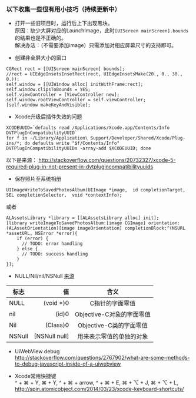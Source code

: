 ### 以下收集一些很有用小技巧（持续更新中）

* 打开一些旧项目时，运行后上下出现黑块。  
  原因：缺少大屏对应的LaunchImage，此时`[UIScreen mainScreen].bounds`的结果也是不正确的。  
  解决办法：（不需要添加image）只需添加对相应屏幕尺寸的支持即可。  

* 创建非全屏大小的窗口
```
CGRect rect = [[UIScreen mainScreen] bounds];
//rect = UIEdgeInsetsInsetRect(rect, UIEdgeInsetsMake(20., 0., 30., 0.));
self.window = [[UIWindow alloc] initWithFrame:rect];
self.window.clipsToBounds = YES;
self.viewController = [ViewController new];
self.window.rootViewController = self.viewController;
[self.window makeKeyAndVisible];
```

* Xcode升级后插件失效的问题
```
XCODEUUID=`defaults read /Applications/Xcode.app/Contents/Info DVTPlugInCompatibilityUUID`
for f in ~/Library/Application\ Support/Developer/Shared/Xcode/Plug-ins/*; do defaults write "$f/Contents/Info" DVTPlugInCompatibilityUUIDs -array-add $XCODEUUID; done
```
以下是来源：
http://stackoverflow.com/questions/20732327/xcode-5-required-plug-in-not-present-in-dvtplugincompatibilityuuids


* 保存照片至系统相册  
```
UIImageWriteToSavedPhotosAlbum(UIImage *image,  id completionTarget, SEL completionSelector,  void *contextInfo);
```
或者
```
ALAssetsLibrary *library = [[ALAssetsLibrary alloc] init];
[library writeImageToSavedPhotosAlbum:[image CGImage] orientation:(ALAssetOrientation)[image imageOrientation] completionBlock:^(NSURL *assetURL, NSError *error){
    if (error) {
      // TODO: error handling
    } else {
      // TODO: success handling
    }
}];
```

* NULL/Nil/nil/NSNull [来源](http://nshipster.cn/nil/)  

| 标志 |	值 |	含义 |  
|---|---:|:---:|  
|NULL |	(void \*)0 |	C指针的字面零值|  
|nil |	(id)0 |	Objective-C对象的字面零值|  
|Nil |	(Class)0 |	Objective-C类的字面零值|  
|NSNull |	[NSNull null] |	用来表示零值的单独的对象|  



* UiWebView debug  
http://stackoverflow.com/questions/2767902/what-are-some-methods-to-debug-javascript-inside-of-a-uiwebview

* Xcode常用快捷键  
^ + ⌘ + Y,  ⌘ + Y, ^ + ⌘ + arrow, ^ + ⌘ + E, ⌘ + ⌥ + J, ⌘ + ⌥ + L,  
http://spin.atomicobject.com/2014/03/23/xcode-keyboard-shortcuts/
